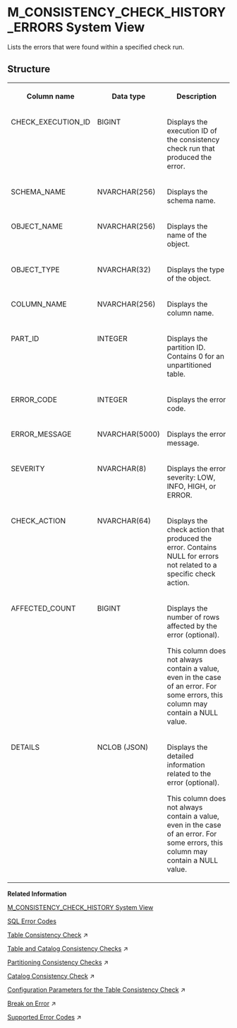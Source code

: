 <!-- loiof08f02989dd34fa3b310b204dfb5c1a7 -->

# M\_CONSISTENCY\_CHECK\_HISTORY\_ERRORS System View

Lists the errors that were found within a specified check run.



## Structure


<table>
<tr>
<th valign="top">

Column name

</th>
<th valign="top">

Data type

</th>
<th valign="top">

Description

</th>
</tr>
<tr>
<td valign="top">

CHECK\_EXECUTION\_ID

</td>
<td valign="top">

BIGINT

</td>
<td valign="top">

Displays the execution ID of the consistency check run that produced the error.

</td>
</tr>
<tr>
<td valign="top">

SCHEMA\_NAME

</td>
<td valign="top">

NVARCHAR\(256\)

</td>
<td valign="top">

Displays the schema name.

</td>
</tr>
<tr>
<td valign="top">

OBJECT\_NAME

</td>
<td valign="top">

NVARCHAR\(256\)

</td>
<td valign="top">

Displays the name of the object.

</td>
</tr>
<tr>
<td valign="top">

OBJECT\_TYPE

</td>
<td valign="top">

NVARCHAR\(32\)

</td>
<td valign="top">

Displays the type of the object.

</td>
</tr>
<tr>
<td valign="top">

COLUMN\_NAME

</td>
<td valign="top">

NVARCHAR\(256\)

</td>
<td valign="top">

Displays the column name.

</td>
</tr>
<tr>
<td valign="top">

PART\_ID

</td>
<td valign="top">

INTEGER

</td>
<td valign="top">

Displays the partition ID. Contains 0 for an unpartitioned table.

</td>
</tr>
<tr>
<td valign="top">

ERROR\_CODE

</td>
<td valign="top">

INTEGER

</td>
<td valign="top">

Displays the error code.

</td>
</tr>
<tr>
<td valign="top">

ERROR\_MESSAGE

</td>
<td valign="top">

NVARCHAR\(5000\)

</td>
<td valign="top">

Displays the error message.

</td>
</tr>
<tr>
<td valign="top">

SEVERITY

</td>
<td valign="top">

NVARCHAR\(8\)

</td>
<td valign="top">

Displays the error severity: LOW, INFO, HIGH, or ERROR.

</td>
</tr>
<tr>
<td valign="top">

CHECK\_ACTION

</td>
<td valign="top">

NVARCHAR\(64\)

</td>
<td valign="top">

Displays the check action that produced the error. Contains NULL for errors not related to a specific check action.

</td>
</tr>
<tr>
<td valign="top">

AFFECTED\_COUNT

</td>
<td valign="top">

BIGINT

</td>
<td valign="top">

Displays the number of rows affected by the error \(optional\).

This column does not always contain a value, even in the case of an error. For some errors, this column may contain a NULL value.

</td>
</tr>
<tr>
<td valign="top">

DETAILS

</td>
<td valign="top">

NCLOB \(JSON\)

</td>
<td valign="top">

Displays the detailed information related to the error \(optional\).

This column does not always contain a value, even in the case of an error. For some errors, this column may contain a NULL value.

</td>
</tr>
</table>

**Related Information**  


[M\_CONSISTENCY\_CHECK\_HISTORY System View](m-consistency-check-history-system-view-1f696b9.md "Provides table check run information.")

[SQL Error Codes](../../010-SQL-Reference/sql-error-codes-20a78d3.md "Each SAP HANA error has a numeric error code. The M_ERROR_CODES system view contains information about the error codes.")

[Table Consistency Check](https://help.sap.com/viewer/f9c5015e72e04fffa14d7d4f7267d897/2023_4_QRC/en-US/9357bf52c7324bee9567dca417ad9f8b.html "The table consistency check is a procedure available in the SAP HANA database that performs a range of consistency check actions on database tables. It can be run from the command line or scheduled within the statistics service.") :arrow_upper_right:

[Table and Catalog Consistency Checks](https://help.sap.com/viewer/f9c5015e72e04fffa14d7d4f7267d897/2023_4_QRC/en-US/2584ec2e324d44529edc8221956359ea.html "Using stored procedures and commands available in the SAP HANA database, you can perform a range of consistency checks on the database catalog and on database tables.") :arrow_upper_right:

[Partitioning Consistency Checks](https://help.sap.com/viewer/f9c5015e72e04fffa14d7d4f7267d897/2023_4_QRC/en-US/7b1e7a1577cc4e05bb4c05b4189c5b2f.html "A number of table consistency checks are available to check the validity of partitioned tables.") :arrow_upper_right:

[Catalog Consistency Check](https://help.sap.com/viewer/f9c5015e72e04fffa14d7d4f7267d897/2023_4_QRC/en-US/9aed20fccc28455ea515c8c4eeceb7b3.html "The catalog consistency check can be run from the command line or be scheduled at the operating system level to perform a range of consistency check actions on the database catalog. The frequency with which you do this depends on your scenario.") :arrow_upper_right:

[Configuration Parameters for the Table Consistency Check](https://help.sap.com/viewer/f9c5015e72e04fffa14d7d4f7267d897/2023_4_QRC/en-US/49ff94736bb84e948321cb1e8cd1ca22.html "A set of configuration parameters in the indexserver.ini file is available to control the manual table consistency check.") :arrow_upper_right:

[Break on Error](https://help.sap.com/viewer/d1cb63c8dd8e4c35a0f18aef632687f0/2023_4_QRC/en-US/d3378a9550204fee8c327f7545d55f9a.html "") :arrow_upper_right:

[Supported Error Codes](https://help.sap.com/viewer/d1cb63c8dd8e4c35a0f18aef632687f0/2023_4_QRC/en-US/83686b04386e4c009f57418bccb7d9ee.html "The following is a list of the error codes supported by the exit handler.") :arrow_upper_right:

